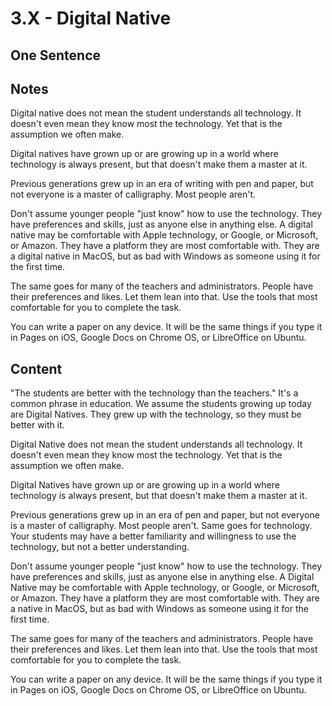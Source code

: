 # 3.X - Digital Native

## One Sentence

## Notes
Digital native does not mean the student understands all technology. It doesn't even mean they know most the technology. Yet that is the assumption we often make. 

Digital natives have grown up or are growing up in a world where technology is always present, but that doesn't make them a master at it. 

Previous generations grew up in an era of writing with pen and paper, but not everyone is a master of calligraphy. Most people aren't. 

Don't assume younger people "just know" how to use the technology. They  have preferences and skills, just as anyone else in anything else. A digital native may be comfortable with Apple technology, or Google, or Microsoft, or Amazon. They have a platform they are most comfortable with. They are a digital native in MacOS, but as bad with Windows as someone using it for the first time. 

The same goes for many of the teachers and administrators. People have their preferences and likes. Let them lean into that. Use the tools that most comfortable for you to complete the task. 

You can write a paper on any device. It will be the same things if you type it in Pages on iOS, Google Docs on Chrome OS, or LibreOffice on Ubuntu. 

## Content
"The students are better with the technology than the teachers." It's a common phrase in education. We assume the students growing up today are Digital Natives. They grew up with the technology, so they must be better with it. 

Digital Native does not mean the student understands all technology. It doesn't even mean they know most the technology. Yet that is the assumption we often make. 

Digital Natives have grown up or are growing up in a world where technology is always present, but that doesn't make them a master at it. 

Previous generations grew up in an era of pen and paper, but not everyone is a master of calligraphy. Most people aren't. Same goes for technology. Your students may have a better familiarity and willingness to use the technology, but not a better understanding.  

Don't assume younger people "just know" how to use the technology. They  have preferences and skills, just as anyone else in anything else. A Digital Native may be comfortable with Apple technology, or Google, or Microsoft, or Amazon. They have a platform they are most comfortable with. They are a native in MacOS, but as bad with Windows as someone using it for the first time. 

The same goes for many of the teachers and administrators. People have their preferences and likes. Let them lean into that. Use the tools that most comfortable for you to complete the task. 

You can write a paper on any device. It will be the same things if you type it in Pages on iOS, Google Docs on Chrome OS, or LibreOffice on Ubuntu. 